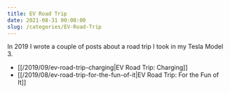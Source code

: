 ```yaml
---
title: EV Road Trip
date: 2021-08-31 00:00:00
slug: /categories/EV-Road-Trip
---
```


In 2019 I wrote a couple of posts about a road trip I took in my Tesla Model 3.

- [[/2019/09/ev-road-trip-charging|EV Road Trip: Charging]]
- [[/2019/08/ev-road-trip-for-the-fun-of-it|EV Road Trip: For the Fun of It]]